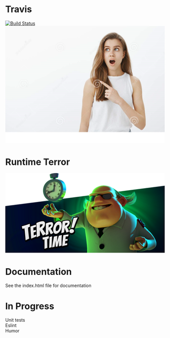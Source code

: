 # Travis
[![Build Status](https://travis-ci.com/ucsd-cse112/team9-webcomponent.svg?token=SYYH9pqzsbfveDCnEAbx&branch=dev)](https://travis-ci.com/ucsd-cse112/team9-webcomponent)
![](images/lol.png)


# Runtime Terror
![](images/tim_terror.png)

# Documentation
See the index.html file for documentation

# In Progress
Unit tests  
Eslint  
Humor
